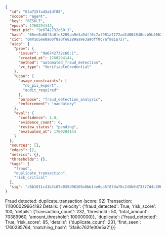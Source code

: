 ```json
{
  "id": "03a715fad5a1df08",
  "scope": "agent",
  "key": "RESULT",
  "epoch": 1760294144,
  "host_pid": "9e6742732c60:1",
  "hash": "65ee0a60f8a0fe8289aa9e3a9dff0c7af981a7272ad3d064848ecb5b406264a6",
  "cid": "QmV165ee0a60f8a0fe8289aa9e3a9dff0c7af981a727",
  "aicp": {
    "prov": {
      "issuer": "9e6742732c60:1",
      "created_at": 1760294144,
      "method": "automated_fraud_detection",
      "vc_type": "VerifiableCredential"
    },
    "ucon": {
      "usage_constraints": [
        "no_pii_export",
        "audit_required"
      ],
      "purpose": "fraud_detection_analysis",
      "enforcement": "mandatory"
    },
    "eval": {
      "confidence": 1.0,
      "evidence_count": 0,
      "review_status": "pending",
      "evaluated_at": 1760294144
    }
  },
  "sources": [],
  "edges": [],
  "metrics": {},
  "thresholds": {},
  "tags": [
    "fraud",
    "duplicate_transaction",
    "risk_critical"
  ],
  "sig": "c8b1011c41b7c07e035d96169a8bb14e0ca5f87daf0c245b0d73377d4c396ba2"
}
```

Fraud detected: duplicate_transaction (score: 92)
Transaction: 111000029964192
Details: {'velocity': {'fraud_detected': True, 'risk_score': 100, 'details': {'transaction_count': 232, 'threshold': 50, 'total_amount': 70389960, 'amount_threshold': 10000000}}, 'duplicate': {'fraud_detected': True, 'risk_score': 85, 'details': {'duplicate_count': 231, 'first_seen': 1760285764, 'matching_hash': '3fa9c762fe00e5a2'}}}